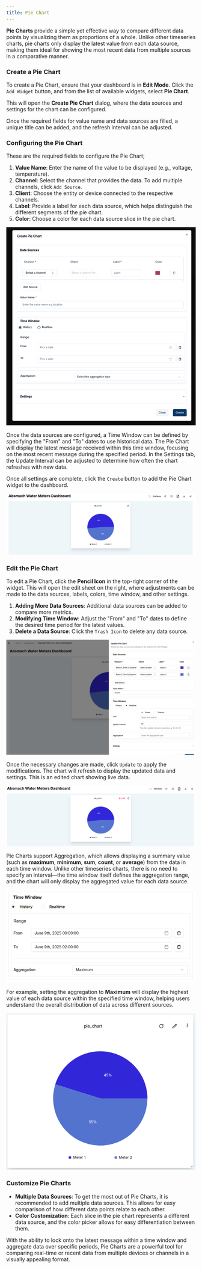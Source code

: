 ```yaml
---
title: Pie Chart
---
```



**Pie Charts** provide a simple yet effective way to compare different data points by visualizing them as proportions of a whole. Unlike other timeseries charts, pie charts only display the latest value from each data source, making them ideal for showing the most recent data from multiple sources in a comparative manner.


### Create a Pie Chart

To create a Pie Chart, ensure that your dashboard is in **Edit Mode**.
Click the `Add Widget` button, and from the list of available widgets, select **Pie Chart**.

This will open the **Create Pie Chart** dialog, where the data sources and settings for the chart can be configured.

Once the required fields for value name and data sources are filled, a unique title can be added, and the refresh interval can be adjusted.

### Configuring the Pie Chart

These are the required fields to configure the Pie Chart;

1. **Value Name**: Enter the name of the value to be displayed (e.g., voltage, temperature).
2. **Channel**: Select the channel that provides the data. To add multiple channels, click `Add Source`.
3. **Client**: Choose the entity or device connected to the respective channels.
4. **Label**: Provide a label for each data source, which helps distinguish the different segments of the pie chart.
5. **Color**: Choose a color for each data source slice in the pie chart.

![Create Pie Chart](../img/dashboards/create-piechart.png)

Once the data sources are configured, a Time Window can be defined by specifying the "From" and "To" dates to use historical data.
The Pie Chart will display the latest message received within this time window, focusing on the most recent message during the specified period.
In the Settings tab, the Update Interval can be adjusted to determine how often the chart refreshes with new data.

Once all settings are complete, click the `Create` button to add the Pie Chart widget to the dashboard.


![New Pie Chart](../img/dashboards/new-piechart.png)

### Edit the Pie Chart

To edit a Pie Chart, click the **Pencil Icon** in the top-right corner of the widget.
This will open the edit sheet on the right, where adjustments can be made to the data sources, labels, colors, time window, and other settings.

1. **Adding More Data Sources**: Additional data sources can be added to compare more metrics.
2. **Modifying Time Window**: Adjust the "From" and "To" dates to define the desired time period for the latest values.
3. **Delete a Data Source**: Click the `Trash Icon` to delete any data source.

![Edit Pie Chart](../img/dashboards/edit-piechart-times.png)

Once the necessary changes are made, click `Update` to apply the modifications.
The chart will refresh to display the updated data and settings.
This is an edited chart showing live data.

![Edited Pie Chart](../img/dashboards/edited-piechart.png)

Pie Charts support Aggregation, which allows displaying a summary value (such as **maximum**, **minimum**, **sum**, **count**, or **average**) from the data in each time window.
Unlike other timeseries charts, there is no need to specify an interval—the time window itself defines the aggregation range, and the chart will only display the aggregated value for each data source.

![Aggregation Pie Chart](../img/dashboards/aggregation-piechart-setting.png)

For example, setting the aggregation to **Maximum** will display the highest value of each data source within the specified time window, helping users understand the overall distribution of data across different sources.

![Maximum Pie Chart](../img/dashboards/max-piechart.png)

### Customize Pie Charts

- **Multiple Data Sources**: To get the most out of Pie Charts, it is recommended to add multiple data sources. This allows for easy comparison of how different data points relate to each other.
- **Color Customization**: Each slice in the pie chart represents a different data source, and the color picker allows for easy differentiation between them.

With the ability to lock onto the latest message within a time window and aggregate data over specific periods, Pie Charts are a powerful tool for comparing real-time or recent data from multiple devices or channels in a visually appealing format.
